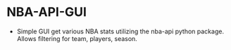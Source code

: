 # NBA-API-GUI
- Simple GUI get various NBA stats utilizing the nba-api python package. Allows filtering for team, players, season.
